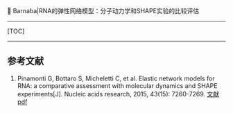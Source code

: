 👏 Barnaba|RNA的弹性网络模型：分子动力学和SHAPE实验的比较评估

---
[TOC]

---


## 参考文献
1. Pinamonti G, Bottaro S, Micheletti C, et al. Elastic network models for RNA: a comparative assessment with molecular dynamics and SHAPE experiments[J]. Nucleic acids research, 2015, 43(15): 7260-7269. [文献pdf](./BarnabaRNA的弹性网络模型分子动力学和SHAPE实验的比较评估/gkv708.pdf)